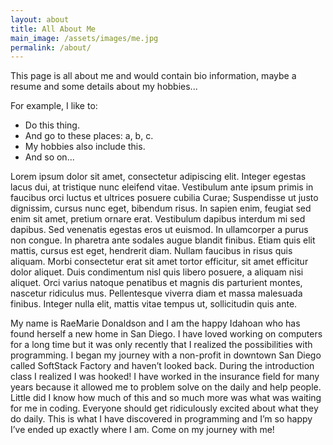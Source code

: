 ```yaml
---
layout: about
title: All About Me
main_image: /assets/images/me.jpg
permalink: /about/
---
```

This page is all about me and would contain bio information, maybe a resume and some details about my hobbies...

For example, I like to:

* Do this thing.
* And go to these places: a, b, c.
* My hobbies also include this.
* And so on...

Lorem ipsum dolor sit amet, consectetur adipiscing elit. Integer egestas lacus dui, at tristique nunc eleifend vitae. Vestibulum ante ipsum primis in faucibus orci luctus et ultrices posuere cubilia Curae; Suspendisse ut justo dignissim, cursus nunc eget, bibendum risus. In sapien enim, feugiat sed enim sit amet, pretium ornare erat. Vestibulum dapibus interdum mi sed dapibus. Sed venenatis egestas eros ut euismod. In ullamcorper a purus non congue. In pharetra ante sodales augue blandit finibus. Etiam quis elit mattis, cursus est eget, hendrerit diam. Nullam faucibus in risus quis aliquam. Morbi consectetur erat sit amet tortor efficitur, sit amet efficitur dolor aliquet. Duis condimentum nisl quis libero posuere, a aliquam nisi aliquet. Orci varius natoque penatibus et magnis dis parturient montes, nascetur ridiculus mus. Pellentesque viverra diam et massa malesuada finibus. Integer nulla elit, mattis vitae tempus ut, sollicitudin quis ante.

My name is RaeMarie Donaldson and I am the happy Idahoan who has found herself a new home in San Diego. I have loved working on computers for a long time but it was only recently that I realized the possibilities with programming. I began my journey with a non-profit in downtown San Diego called SoftStack Factory and haven’t looked back. During the introduction class I realized I was hooked! I have worked in the insurance field for many years because it allowed me to problem solve on the daily and help people. Little did I know how much of this and so much more was what was waiting for me in coding. Everyone should get ridiculously excited about what they do daily. This is what I have discovered in programming and I’m so happy I’ve ended up exactly where I am. Come on my journey with me!



